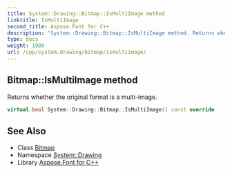 ```yaml
---
title: System::Drawing::Bitmap::IsMultiImage method
linktitle: IsMultiImage
second_title: Aspose.Font for C++
description: 'System::Drawing::Bitmap::IsMultiImage method. Returns whether the original format is a multi-image in C++.'
type: docs
weight: 1900
url: /cpp/system.drawing/bitmap/ismultiimage/
---
```

## Bitmap::IsMultiImage method


Returns whether the original format is a multi-image.

```cpp
virtual bool System::Drawing::Bitmap::IsMultiImage() const override
```

## See Also

* Class [Bitmap](../)
* Namespace [System::Drawing](../../)
* Library [Aspose.Font for C++](../../../)
